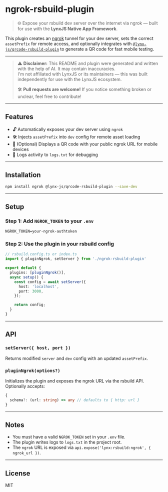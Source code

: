 # ngrok-rsbuild-plugin

> 🌐 Expose your rsbuild dev server over the internet via ngrok — built for use with the **LynxJS Native App Framework**.

This plugin creates an [ngrok](https://ngrok.com/) tunnel for your dev server, sets the correct `assetPrefix` for remote access, and optionally integrates with [`@lynx-js/qrcode-rsbuild-plugin`](https://www.npmjs.com/package/@lynx-js/qrcode-rsbuild-plugin) to generate a QR code for fast mobile testing.

---

> ⚠️ **Disclaimer:** This README and plugin were generated and written with the help of AI. It may contain inaccuracies.  
> I'm not affiliated with LynxJS or its maintainers — this was built independently for use with the LynxJS ecosystem.  
>  
> 🛠️ **Pull requests are welcome!** If you notice something broken or unclear, feel free to contribute!

---

## Features

- 🔓 Automatically exposes your dev server using `ngrok`
- 🛠 Injects `assetPrefix` into `dev` config for remote asset loading
- 📱 (Optional) Displays a QR code with your public ngrok URL for mobile devices
- 📄 Logs activity to `logs.txt` for debugging

---

## Installation

```bash
npm install ngrok @lynx-js/qrcode-rsbuild-plugin --save-dev
```

---

## Setup

### Step 1: Add `NGROK_TOKEN` to your `.env`

```env
NGROK_TOKEN=your-ngrok-authtoken
```

### Step 2: Use the plugin in your rsbuild config

```ts
// rsbuild.config.ts or index.ts
import { pluginNgrok, setServer } from './ngrok-rsbuild-plugin'

export default {
  plugins: [pluginNgrok()],
  async setup() {
    const config = await setServer({
      host: 'localhost',
      port: 3000,
    });

    return config;
  }
}
```

---

## API

### `setServer({ host, port })`

Returns modified `server` and `dev` config with an updated `assetPrefix`.

### `pluginNgrok(options?)`

Initializes the plugin and exposes the ngrok URL via the rsbuild API. Optionally accepts:

```ts
{
  schema?: (url: string) => any // defaults to { http: url }
}
```

---

## Notes

- You must have a valid `NGROK_TOKEN` set in your `.env` file.
- The plugin writes logs to `logs.txt` in the project root.
- The `ngrok` URL is exposed via `api.expose('lynx:rsbuild:ngrok', { ngrok_url })`.

---

## License

MIT